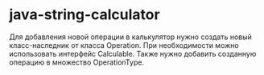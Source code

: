 # java-string-calculator

Для добавления новой операции в калькулятор нужно создать новый класс-наследник от класса Operation. При необходимости можно использовать интерфейс Calculable. Также нужно добавить созданную операцию в множество OperationType.
